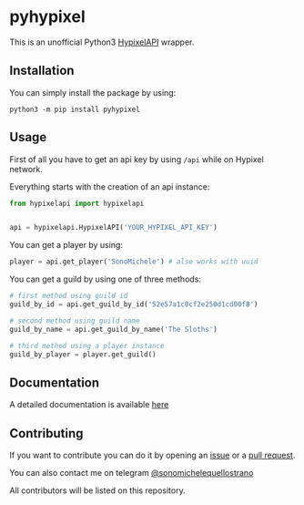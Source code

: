 # pyhypixel

This is an unofficial Python3 [HypixelAPI](https://github.com/HypixelDev/PublicAPI) wrapper.

## Installation

You can simply install the package by using:

`python3 -m pip install pyhypixel`

## Usage

First of all you have to get an api key by using `/api` while on Hypixel network.

Everything starts with the creation of an api instance:

```python
from hypixelapi import hypixelapi


api = hypixelapi.HypixelAPI('YOUR_HYPIXEL_API_KEY')
```

You can get a player by using:

```python
player = api.get_player('SonoMichele') # also works with uuid
```

You can get a guild by using one of three methods:

```python
# first method using guild id
guild_by_id = api.get_guild_by_id('52e57a1c0cf2e250d1cd00f8')

# second method using guild name
guild_by_name = api.get_guild_by_name('The Sloths')

# third method using a player instance
guild_by_player = player.get_guild()
```

## Documentation

A detailed documentation is available [here](https://github.com/xMicky24GIT/pyhypixel/blob/master/DOCUMENTATION.md)

## Contributing

If you want to contribute you can do it by opening an [issue](https://github.com/xMicky24GIT/pyhypixel/issues) or a [pull request](https://github.com/xMicky24GIT/pyhypixel/pulls).

You can also contact me on telegram [@sonomichelequellostrano](https://t.me/sonomichelequellostrano)

All contributors will be listed on this repository.
